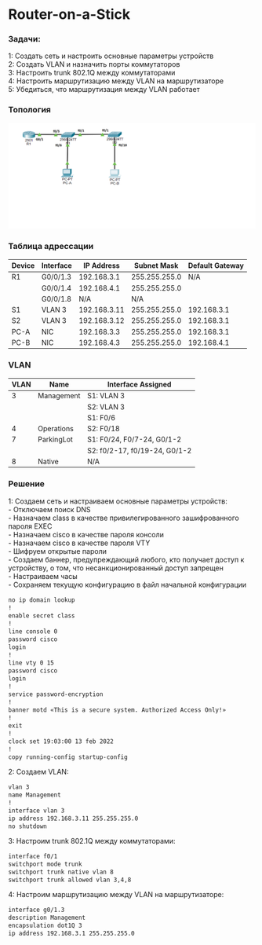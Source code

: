# Router-on-a-Stick

### Задачи:
1: Создать сеть и настроить основные параметры устройств  
2: Создать VLAN и назначить порты коммутаторов  
3: Настроить trunk 802.1Q между коммутаторами  
4: Настроить маршрутизацию между VLAN на маршрутизаторе  
5: Убедиться, что маршрутизация между VLAN работает 

### Топология
![](https://raw.githubusercontent.com/mineralka-sudo/otus/main/labs/lab1/topology.png)

### Таблица адрессации
| Device | Interface | IP Address   | Subnet Mask   | Default Gateway |
|--------|-----------|--------------|---------------|-----------------|
| R1     | G0/0/1.3  | 192.168.3.1  | 255.255.255.0 | N/A             |
|        | G0/0/1.4  | 192.168.4.1  | 255.255.255.0 |                 |
|        | G0/0/1.8  | N/A          | N/A           |                 |
| S1     | VLAN 3    | 192.168.3.11 | 255.255.255.0 | 192.168.3.1     |
| S2     | VLAN 3    | 192.168.3.12 | 255.255.255.0 | 192.168.3.1     |
| PC-A   | NIC       | 192.168.3.3  | 255.255.255.0 | 192.168.3.1     |
| PC-B   | NIC       | 192.168.4.3  | 255.255.255.0 | 192.168.4.1     |

### VLAN 
| VLAN | Name       | Interface Assigned            |
|------|------------|-------------------------------|
| 3    | Management | S1: VLAN 3                    |
|      |            | S2: VLAN 3                    |
|      |            | S1: F0/6                      |
| 4    | Operations | S2: F0/18                     |
| 7    | ParkingLot | S1: F0/24, F0/7-24, G0/1-2    |
|      |            | S2: f0/2-17, f0/19-24, G0/1-2 |
| 8    | Native     | N/A                           |

### Решение
1: Создаем сеть и настраиваем основные параметры устройств:  
    - Отключаем поиск DNS  
    - Назначаем class в качестве привилегированного зашифрованного пароля EXEC  
    - Назначаем cisco в качестве пароля консоли    
    - Назначаем cisco в качестве пароля VTY   
    - Шифруем открытые пароли   
    - Создаем баннер, предупреждающий любого, кто получает доступ к устройству, о том, что несанкционированный доступ запрещен   
    - Настраиваем часы   
    - Сохраняем текущую конфигурацию в файл начальной конфигурации   
```
no ip domain lookup
!
enable secret class
!
line console 0
password cisco
login
!
line vty 0 15
password cisco
login
!
service password-encryption
!
banner motd «This is a secure system. Authorized Access Only!»
!
exit
!
clock set 19:03:00 13 feb 2022
!
copy running-config startup-config
```
2: Создаем VLAN:
```
vlan 3
name Management
!
interface vlan 3
ip address 192.168.3.11 255.255.255.0
no shutdown
```
3: Настроим trunk 802.1Q между коммутаторами:
```
interface f0/1
switchport mode trunk
switchport trunk native vlan 8
switchport trunk allowed vlan 3,4,8
```
4: Настроим маршрутизацию между VLAN на маршрутизаторе:
```
interface g0/1.3
description Management
encapsulation dot1Q 3
ip address 192.168.3.1 255.255.255.0
```
